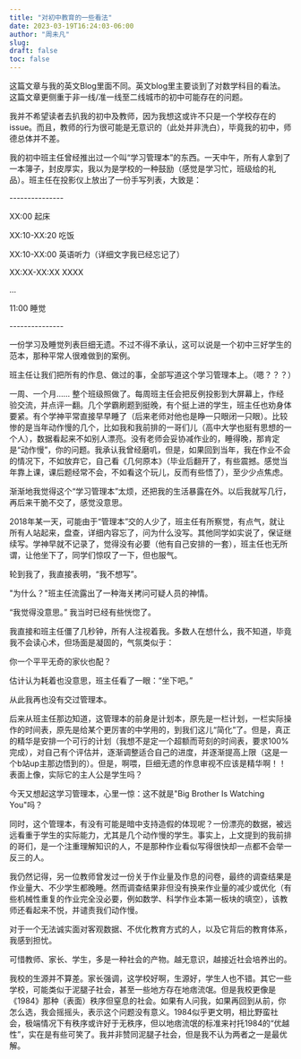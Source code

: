 ```yaml
---
title: "对初中教育的一些看法"
date: 2023-03-19T16:24:03-06:00
author: "周未凡"
slug:
draft: false
toc: false
---
```

<p>这篇文章与我的英文Blog里面不同。英文blog里主要谈到了对数学科目的看法。这篇文章更侧重于非一线/准一线至二线城市的初中可能存在的问题。</p>
<p>我并不希望读者去扒我的初中及教师，因为我想这或许不只是一个学校存在的issue。而且，教师的行为很可能是无意识的（此处并非洗白），毕竟我的初中，师德总体并不差。</p>
<p>我的初中班主任曾经推出过一个叫“学习管理本”的东西。一天中午，所有人拿到了一本簿子，封皮厚实，我以为是学校的一种鼓励（感觉是学习忙，班级给的礼品）。班主任在投影仪上放出了一份手写列表，大致是：</p>
<p>---------------</p>
<p>XX:00 起床</p>
<p>XX:10-XX:20 吃饭</p>
<p>XX:10-XX:00 英语听力（详细文字我已经忘记了）</p>
<p>XX:XX-XX:XX XXXX</p>
<p>...</p>
<p>11:00 睡觉</p>
<p>---------------</p>
<p>一份学习及睡觉列表巨细无遗。不过不得不承认，这可以说是一个初中三好学生的范本，那种平常人很难做到的案例。</p>
<p>班主任让我们把所有的作息、做过的事，全部写道这个学习管理本上。（嗯？？？）</p>
<p>一周、一个月…… 整个班级照做了。每周班主任会把反例投影到大屏幕上，作经验交流，并点评一翻。几个学霸刷题到挺晚，有个挺上进的学生，班主任也劝身体要紧。有个学神平常直接早早睡了（后来老师对他也是睁一只眼闭一只眼）。比较惨的是当年动作慢的几个，比如我和我前排的一哥们儿（高中大学也挺有思想的一个人），数据看起来不如别人漂亮。没有老师会妥协减作业的，睡得晚，那肯定是“动作慢”，你的问题。我承认我曾经磨叽，但是，如果回到当年，我在作业不会的情况下，不如放弃它，自己看《几何原本》（毕业后翻开了，有些震撼。感觉当年靠上课，课后题经常不会，不如看这个玩儿，反而有些悟了），至少少点焦虑。</p>
<p>渐渐地我觉得这个“学习管理本”太烦，还把我的生活暴露在外。以后我就写几行，再后来干脆不交了，感觉没意思。</p>
<p>2018年某一天，可能由于“管理本”交的人少了，班主任有所察觉，有点气，就让所有人站起来，盘查，详细内容忘了，问为什么没写。其他同学如实说了，保证继续写。学神早就不记录了，觉得没有必要（他有自己安排的一套），班主任也无所谓，让他坐下了，同学们惊叹了一下，但也服气。</p>
<p>轮到我了，我直接表明，“我不想写”。</p>
<p>"为什么？"班主任流露出了一种海关拷问可疑人员的神情。</p>
<p>“我觉得没意思。” 我当时已经有些恍惚了。</p>
<p>我直接和班主任僵了几秒钟，所有人注视着我。多数人在想什么，我不知道，毕竟我不会读心术，但场面是凝固的，气氛类似于：</p>
<p>你一个平平无奇的家伙也配？</p>
<p>估计认为耗着也没意思，班主任看了一眼：“坐下吧。”</p>
<p>从此我再也没有交过管理本。</p>
<p>后来从班主任那边知道，这管理本的前身是计划本，原先是一栏计划，一栏实际操作的时间表，原先是给某个更厉害的中学用的，到我们这儿“简化”了。但是，真正的精华是安排一个可行的计划（我想不是定一个超额而苛刻的时间表，要求100%完成），对自己有个评估并，逐渐调整适合自己的进度，并逐渐提高上限（这是一个b站up主那边悟到的）。但是，啊喂，巨细无遗的作息审视不应该是精华啊！！表面上像，实际它的主人公是学生吗？</p>
<p>今天又想起这学习管理本，心里一惊：这不就是"Big Brother Is Watching You"吗？</p>
<p>同时，这个管理本，有没有可能是暗中支持造假的体现呢？一份漂亮的数据，被远远看重于学生的实际能力，尤其是几个动作慢的学生。事实上，上文提到的我前排的哥们，是一个注重理解知识的人，不是那种作业看似写得很快却一点都不会举一反三的人。</p>
<p>我仍然记得，另一位教师曾发过一份关于作业量及作息的问卷，最终的调查结果是作业量大、不少学生都晚睡。然而调查结果非但没有换来作业量的减少或优化（有些机械性重复的作业完全没必要，例如数学、科学作业本第一板块的填空），该教师还看起来不悦，并谴责我们动作慢。</p>
<p>对于一个无法诚实面对客观数据、不优化教育方式的人，以及它背后的教育体系，我感到担忧。</p>
<p>可惜教师、家长、学生，多是一种社会的产物。越无意识，越接近社会培养出的。</p>
<p>我校的生源并不算差。家长强调，这学校好啊，生源好，学生人也不错。其它一些学校，可能类似于泥腿子社会，甚至一些地方存在地痞流氓。但是我校更像是《1984》那种（表面）秩序但窒息的社会。如果有人问我，如果再回到从前，你怎么选，我会摇摇头，表示这个问题没有意义。1984似乎更文明，相比野蛮社会，极端情况下有秩序或许好于无秩序，但以地痞流氓的标准来衬托1984的“优越性”，实在是有些可笑了。我并非赞同泥腿子社会，但是我不认为两者之一是最优解。</p>